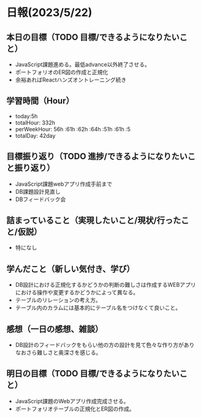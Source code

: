 # 日報(2023/5/22)

## 本日の目標（TODO 目標/できるようになりたいこと）

- JavaScript課題進める。最低advance以外終了させる。
- ポートフォリオのER図の作成と正規化
- 余裕あればReactハンズオントレーニング続き

## 学習時間（Hour）
- today:5h
- totalHour: 332h
- perWeekHour: 56h :61h :62h :64h :51h :61h :5
- totalDay: 42day

## 目標振り返り（TODO 進捗/できるようになりたいこと振り返り）

- JavaScript課題webアプリ作成手前まで
- DB課題設計見直し
- DBフィードバック会

## 詰まっていること（実現したいこと/現状/行ったこと/仮説）

- 特になし

## 学んだこと（新しい気付き、学び）

- DB設計における正規化するかどうかの判断の難しさは作成するWEBアプリにおける操作や変更するかどうかによって異なる。
- テーブルのリレーションの考え方。
- テーブル内のカラムには基本的にテーブル名をつけなくて良いこと。

## 感想（一日の感想、雑談）

- DB設計のフィードバックをもらい他の方の設計を見て色々な作り方がありなおさら難しさと奥深さを感じる。

## 明日の目標（TODO 目標/できるようになりたいこと）

- JavaScript課題のWebアプリ作成完成させる。
- ポートフォリオテーブルの正規化とER図の作成。
